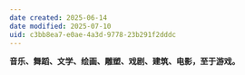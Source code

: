 ```yaml
---
date created: 2025-06-14
date modified: 2025-07-10
uid: c3bb8ea7-e0ae-4a3d-9778-23b291f2dddc
---
```

**音乐、舞蹈、文学、绘画、雕塑、戏剧、建筑、电影，至于游戏。**
